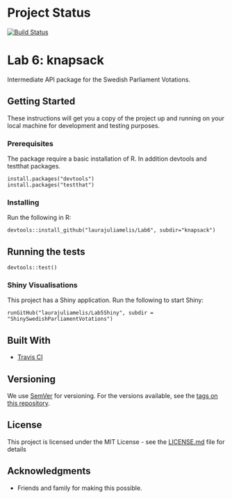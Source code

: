 # Project Status
[![Build Status](https://travis-ci.org/laurajuliamelis/Lab6.svg?branch=master)](https://travis-ci.org/laurajuliamelis/Lab6)

# Lab 6: knapsack

Intermediate API package for the Swedish Parliament Votations.

## Getting Started

These instructions will get you a copy of the project up and running on your local machine for development and testing purposes.

### Prerequisites

The package require a basic installation of R. In addition devtools and testthat packages.

```
install.packages("devtools")
install.packages("testthat")
```

### Installing

Run the following in R:

```
devtools::install_github("laurajuliamelis/Lab6", subdir="knapsack")
```

## Running the tests

```
devtools::test()
```

### Shiny Visualisations

This project has a Shiny application. Run the following to start Shiny:

```
runGitHub("laurajuliamelis/Lab5Shiny", subdir = "ShinySwedishParliamentVotations")
```

## Built With

* [Travis CI](https://travis-ci.org)


## Versioning

We use [SemVer](http://semver.org/) for versioning. For the versions available, see the [tags on this repository](https://github.com/your/project/tags). 

## License

This project is licensed under the MIT License - see the [LICENSE.md](LICENSE.md) file for details

## Acknowledgments

* Friends and family for making this possible.